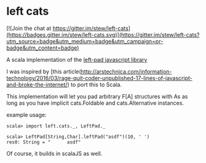 left cats
=========

[![Join the chat at https://gitter.im/stew/left-cats](https://badges.gitter.im/stew/left-cats.svg)](https://gitter.im/stew/left-cats?utm_source=badge&utm_medium=badge&utm_campaign=pr-badge&utm_content=badge)

A scala implementation of the [left-pad javascript library](https://www.npmjs.com/package/left-pad)

I was inspired by [this article(http://arstechnica.com/information-technology/2016/03/rage-quit-coder-unpublished-17-lines-of-javascript-and-broke-the-internet/) to port this to Scala.

This implementation will let you pad arbitrary F[A] structures with As
as long as you have implicit cats.Foldable and cats.Alternative instances.

example usage:

    scala> import left.cats._, LeftPad._

    scala> LeftPad[String,Char].leftPad("asdf")(10, ' ') 
    res0: String = "      asdf"

Of course, it builds in scalaJS as well.
